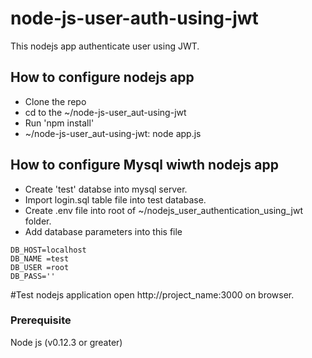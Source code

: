 # node-js-user-auth-using-jwt

This nodejs app authenticate user using JWT.

## How to configure nodejs app
* Clone the repo
* cd to the ~/node-js-user_aut-using-jwt
* Run 'npm install'
* ~/node-js-user_aut-using-jwt: node app.js


## How to configure Mysql wiwth nodejs app
* Create 'test' databse into mysql server.
* Import login.sql table file into test database.
* Create .env file into root of ~/nodejs_user_authentication_using_jwt folder.
* Add database parameters into this file
 
```
DB_HOST=localhost
DB_NAME =test
DB_USER =root
DB_PASS=''
```

#Test nodejs application
open http://project_name:3000 on browser.

### Prerequisite
Node js (v0.12.3 or greater)